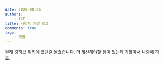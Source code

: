 ```yaml
---
date: 2025-08-26
authors:
    - ICE
title: 사이트 개발 로그
comments: true
tags:
    - 개발
---
```

원래 깃허브 위키에 있던걸 옮겼습니다. 더 개선해야할 점이 있는데 귀찮아서 나중에 하죠.